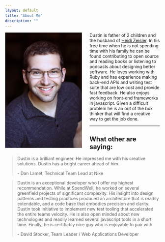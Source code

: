 ```yaml
---
layout: default
title: "About Me"
description: ""
---
```


<img src="/images/dustin_zeisler.jpg" alt="" style="float:left; padding-right: 25px; padding-bottom: 25px; width:250px;">


  Dustin is father of 2 children and the husband of [Heidi Zeisler](http://HeidiZeisler.com). In his free time when he is not spending time with his family he can be found contributing to open source and reading books or listening to podcasts about designing better software. He loves working with Ruby and has experience making back-end APIs and writing test suite that are low cost and provide fast feedback. He also enjoys working on front-end frameworks in javascript. Given a difficult problem he is an out of the box thinker that will find a creative way to get the job done. 

--------------


<h2>What other are saying:</h2>

<blockquote><p>Dustin is a brilliant engineer. He impressed me with his creative solutions. Dustin has a bright career ahead of him.</p>
<span>- Dan Lamet, Technical Team Lead at Nike</span>
</blockquote>

<blockquote><p>Dustin is an exceptional developer who I offer my highest recommendation. While at SpendWell, he worked on several greenfield projects of significant complexity. His insight into design patterns and testing practices produced an architecture that is readily extendable, and a code base that embodies precision and clarity. Dustin took initiative to implement new test tooling that accelerated the entire teams velocity. He is also open minded about new technologies and readily learned several javascript tools in a short time. Finally, he is certifiably nice guy who is enjoyable to pair with.</p>
<span>- David Stocker, Team Leader / Web Applications Developer</span>
</blockquote>